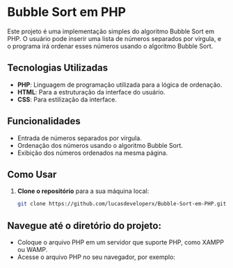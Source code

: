 # Bubble Sort em PHP

Este projeto é uma implementação simples do algoritmo Bubble Sort em PHP. O usuário pode inserir uma lista de números separados por vírgula, e o programa irá ordenar esses números usando o algoritmo Bubble Sort.

## Tecnologias Utilizadas

- **PHP**: Linguagem de programação utilizada para a lógica de ordenação.
- **HTML**: Para a estruturação da interface do usuário.
- **CSS**: Para estilização da interface.

## Funcionalidades

- Entrada de números separados por vírgula.
- Ordenação dos números usando o algoritmo Bubble Sort.
- Exibição dos números ordenados na mesma página.

## Como Usar

1. **Clone o repositório** para a sua máquina local:
   ```bash
   git clone https://github.com/lucasdeveloperx/Bubble-Sort-em-PHP.git

## Navegue até o diretório do projeto:

- Coloque o arquivo PHP em um servidor que suporte PHP, como XAMPP ou WAMP.
- Acesse o arquivo PHP no seu navegador, por exemplo:
